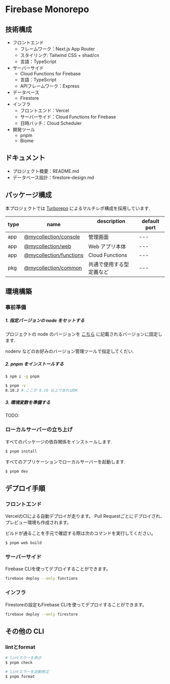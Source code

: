 <!-- @format -->

# Firebase Monorepo

## 技術構成

- フロントエンド
  - フレームワーク：Next.js App Router
  - スタイリング: Tailwind CSS + shad/cn
  - 言語：TypeScript
- サーバーサイド
  - Cloud Functions for Firebase
  - 言語：TypeScript
  - APIフレームワーク：Express
- データベース
  - Firestore
- インフラ
  - フロントエンド：Vercel
  - サーバーサイド：Cloud Functions for Firebase
  - 日時バッチ：Cloud Scheduler
- 開発ツール
  - pnpm
  - Biome

## ドキュメント

- プロジェクト概要：README.md
- データベース設計：firestore-design.md

## パッケージ構成

本プロジェクトでは [Turborepo](https://turbo.build/repo/docs) によるマルチレポ構成を採用しています.

| type | name                                              | description 　　　　　　 | default port |
| ---- | ------------------------------------------------- | ------------------------ | ------------ |
| app  | [@mycollection/console](./apps/console/)     | 管理画面                 | ---          |
| app  | [@mycollection/web](./apps/web/)             | Web アプリ本体           | ---          |
| app  | [@mycollection/functions](./apps/functions/) | Cloud Functions          | ---          |
| pkg  | [@mycollection/common](./packages/common/)   | 共通で使用する型定義など | ---          |

## 環境構築

### 事前準備

##### 1. 指定バージョンの node をセットする

プロジェクトの node のバージョンを [こちら](./.node-version) に記載されるバージョンに固定します.

nodenv などのお好みのバージョン管理ツールで指定してくだい.

##### 2. pnpm をインストールする

```sh
$ npm i -g pnpm

$ pnpm -v
8.10.2 # ここが 8.10 以上であればOK
```

##### 3. 環境変数を準備する

TODO:

### ローカルサーバーの立ち上げ

すべてのパッケージの依存関係をインストールします.

```sh
$ pnpm install
```

すべてのアプリケーションでローカルサーバーを起動します.

```sh
$ pnpm dev
```

## デプロイ手順

### フロントエンド

VercelのCIによる自動デプロイが走ります。
Pull Requestごとにデプロイされ、プレビュー環境も作成されます。

ビルドが通ることを手元で確認する際は次のコマンドを実行してください。

```sh
$ pnpm web build
```

### サーバーサイド

Firebase CLIを使ってデプロイすることができます。

```sh
firebase deploy --only functions
```

### インフラ

Firestoreの設定もFirebase CLIを使ってデプロイすることができます。

```sh
firebase deploy --only firestore
```

## その他の CLI

### lintとformat

```sh
# lintエラーを表示
$ pnpm check

# lintエラーを自動修正
$ pnpm format
```